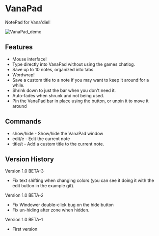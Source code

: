 # VanaPad

NotePad for Vana'diel!

![VanaPad_demo](https://github.com/user-attachments/assets/1af708e4-c2df-469c-923f-5cdccd5b258c)

## Features
- Mouse interface!
- Type directly into VanaPad without using the games chatlog.
- Save up to 10 notes, organized into tabs.
- Wordwrap!
- Save a custom title to a note if you may want to keep it around for a while.
- Shrink down to just the bar when you don't need it.
- Auto-fades when shrunk and not being used.
- Pin the VanaPad bar in place using the button, or unpin it to move it around

## Commands
- show/hide - Show/hide the VanaPad window
- edit/e - Edit the current note
- title/t - Add a custom title to the current note.

## Version History
Version 1.0 BETA-3
- Fix text shifting when changing colors (you can see it doing it with the edit button in the example gif).

Version 1.0 BETA-2
- Fix Windower double-click bug on the hide button
- Fix un-hiding after zone when hidden.

Version 1.0 BETA-1
- First version
